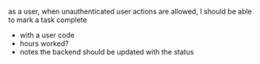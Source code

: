 as a user, when unauthenticated user actions are allowed, I should be able to mark a task complete
- with a user code 
- hours worked?
- notes 
the backend should be updated with the status
